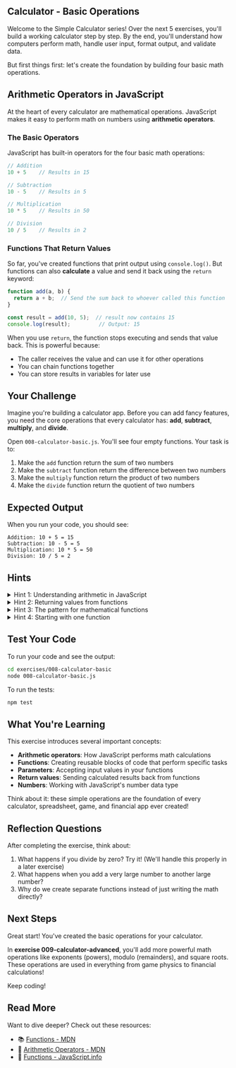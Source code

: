 ## Calculator - Basic Operations

Welcome to the Simple Calculator series! Over the next 5 exercises, you'll build a working calculator step by step. By the end, you'll understand how computers perform math, handle user input, format output, and validate data.

But first things first: let's create the foundation by building four basic math operations.

## Arithmetic Operators in JavaScript

At the heart of every calculator are mathematical operations. JavaScript makes it easy to perform math on numbers using **arithmetic operators**.

### The Basic Operators

JavaScript has built-in operators for the four basic math operations:

```javascript
// Addition
10 + 5    // Results in 15

// Subtraction
10 - 5    // Results in 5

// Multiplication
10 * 5    // Results in 50

// Division
10 / 5    // Results in 2
```

### Functions That Return Values

So far, you've created functions that print output using `console.log()`. But functions can also **calculate** a value and send it back using the `return` keyword:

```javascript
function add(a, b) {
  return a + b;  // Send the sum back to whoever called this function
}

const result = add(10, 5);  // result now contains 15
console.log(result);         // Output: 15
```

When you use `return`, the function stops executing and sends that value back. This is powerful because:
- The caller receives the value and can use it for other operations
- You can chain functions together
- You can store results in variables for later use

## Your Challenge

Imagine you're building a calculator app. Before you can add fancy features, you need the core operations that every calculator has: **add**, **subtract**, **multiply**, and **divide**.

Open `008-calculator-basic.js`. You'll see four empty functions. Your task is to:

1. Make the `add` function return the sum of two numbers
2. Make the `subtract` function return the difference between two numbers
3. Make the `multiply` function return the product of two numbers
4. Make the `divide` function return the quotient of two numbers

## Expected Output

When you run your code, you should see:
```
Addition: 10 + 5 = 15
Subtraction: 10 - 5 = 5
Multiplication: 10 * 5 = 50
Division: 10 / 5 = 2
```

## Hints

<details>
<summary>Hint 1: Understanding arithmetic in JavaScript</summary>

JavaScript can perform calculations just like a regular calculator. Think about:
- What happens when you combine two numbers?
- How does a calculator know whether to add, subtract, multiply, or divide?
- What symbols represent these operations in programming?

Every programming language has built-in ways to perform mathematical operations on numbers.
</details>

<details>
<summary>Hint 2: Returning values from functions</summary>

Functions can calculate a value and send it back to whoever called the function. Think about:
- How does a function communicate its result back to the code that used it?
- What happens after a function finishes its calculation?
- Why might we want to send a value back instead of just printing it?

The key is understanding how to pass calculated results from inside a function to outside it.
</details>

<details>
<summary>Hint 3: The pattern for mathematical functions</summary>

Each arithmetic operation follows the same structure:
- Accept two numbers as input
- Perform a calculation on those numbers
- Send the result back

Think about what changes between addition, subtraction, multiplication, and division - it's just which mathematical operation you apply to the two numbers.
</details>

<details>
<summary>Hint 4: Starting with one function</summary>

Try implementing just the first function to understand the pattern. Once you solve one, the others follow the same structure - you're just changing which mathematical operation is performed on the two input numbers.
</details>

## Test Your Code

To run your code and see the output:
```bash
cd exercises/008-calculator-basic
node 008-calculator-basic.js
```

To run the tests:
```bash
npm test
```

## What You're Learning

This exercise introduces several important concepts:

- **Arithmetic operators**: How JavaScript performs math calculations
- **Functions**: Creating reusable blocks of code that perform specific tasks
- **Parameters**: Accepting input values in your functions
- **Return values**: Sending calculated results back from functions
- **Numbers**: Working with JavaScript's number data type

Think about it: these simple operations are the foundation of every calculator, spreadsheet, game, and financial app ever created!

## Reflection Questions

After completing the exercise, think about:
1. What happens if you divide by zero? Try it! (We'll handle this properly in a later exercise)
2. What happens when you add a very large number to another large number?
3. Why do we create separate functions instead of just writing the math directly?

## Next Steps

Great start! You've created the basic operations for your calculator.

In **exercise 009-calculator-advanced**, you'll add more powerful math operations like exponents (powers), modulo (remainders), and square roots. These operations are used in everything from game physics to financial calculations!

Keep coding!

## Read More

Want to dive deeper? Check out these resources:

- 📚 [Functions - MDN](https://developer.mozilla.org/en-US/docs/Web/JavaScript/Guide/Functions)
- 📖 [Arithmetic Operators - MDN](https://developer.mozilla.org/en-US/docs/Web/JavaScript/Reference/Operators#arithmetic_operators)
- 🎯 [Functions - JavaScript.info](https://javascript.info/function-basics)
